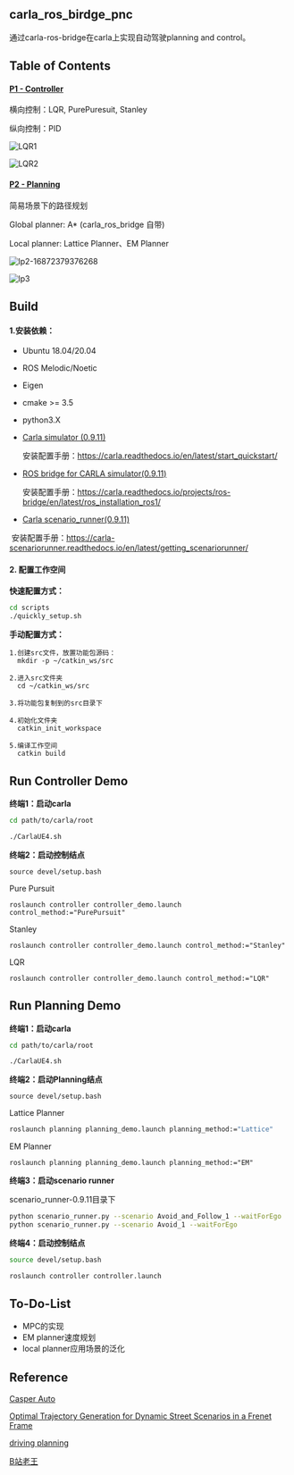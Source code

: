 ## carla_ros_birdge_pnc

通过carla-ros-bridge在carla上实现自动驾驶planning and control。



## Table of Contents

#### [P1 - Controller](./controller)

横向控制：LQR, PurePuresuit, Stanley

纵向控制：PID

![LQR1](figure/LQR1.gif)





![LQR2](figure/LQR2.gif)





#### [P2 - Planning](./planning)

简易场景下的路径规划

Global planner: A* (carla_ros_bridge 自带) 

Local planner: Lattice Planner、EM Planner

![lp2-16872379376268](figure/lp2.gif)

![lp3](figure/lp3.gif)



## Build

#### 1.安装依赖：

- Ubuntu 18.04/20.04 

- ROS Melodic/Noetic

- Eigen

- cmake >= 3.5

- python3.X

  

- [Carla simulator (0.9.11)](https://github.com/carla-simulator/carla/releases/tag/0.9.11)  

  安装配置手册：https://carla.readthedocs.io/en/latest/start_quickstart/

  

- [ROS bridge for CARLA simulator(0.9.11)](https://github.com/carla-simulator/ros-bridge/tree/0.9.11)  

  安装配置手册：https://carla.readthedocs.io/projects/ros-bridge/en/latest/ros_installation_ros1/

  

- [Carla scenario_runner(0.9.11)](https://github.com/czjaixuexi/scenario_runner/tree/v0.9.11-czj)

​		安装配置手册：https://carla-scenariorunner.readthedocs.io/en/latest/getting_scenariorunner/



#### 2. 配置工作空间

**快速配置方式：**

```bash
cd scripts
./quickly_setup.sh
```

**手动配置方式：**

```
1.创建src文件，放置功能包源码：
  mkdir -p ~/catkin_ws/src

2.进入src文件夹
  cd ~/catkin_ws/src

3.将功能包复制到的src目录下

4.初始化文件夹
  catkin_init_workspace

5.编译工作空间
  catkin build
```





## Run Controller Demo

**终端1：启动carla**

```bash
cd path/to/carla/root

./CarlaUE4.sh
```

**终端2：启动控制结点**

```
source devel/setup.bash
```

Pure Pursuit

```
roslaunch controller controller_demo.launch control_method:="PurePursuit"
```

Stanley

```
roslaunch controller controller_demo.launch control_method:="Stanley"
```

LQR

```
roslaunch controller controller_demo.launch control_method:="LQR"
```





## Run Planning Demo

**终端1：启动carla**

```bash
cd path/to/carla/root

./CarlaUE4.sh
```



**终端2：启动Planning结点**

```
source devel/setup.bash
```

Lattice Planner

```bash
roslaunch planning planning_demo.launch planning_method:="Lattice"
```

EM Planner

```
roslaunch planning planning_demo.launch planning_method:="EM"
```



**终端3：启动scenario runner** 

scenario_runner-0.9.11目录下

```bash
python scenario_runner.py --scenario Avoid_and_Follow_1 --waitForEgo   #用于Lattice Planner
python scenario_runner.py --scenario Avoid_1 --waitForEgo			   #用于EM Planner
```



**终端4：启动控制结点**

```bash
source devel/setup.bash

roslaunch controller controller.launch
```



## To-Do-List

- MPC的实现
- EM planner速度规划
- local planner应用场景的泛化





## Reference

[Casper Auto](https://github.com/casper-auto)

[Optimal Trajectory Generation for Dynamic Street Scenarios in a Frenet Frame](https://www.researchgate.net/publication/224156269_Optimal_Trajectory_Generation_for_Dynamic_Street_Scenarios_in_a_Frenet_Frame)

[driving planning](https://github.com/zhaokun506/driving-planning)

[B站老王](https://github.com/VincentWong3/automatic-driving-decision-and-planning-for-matlab)

